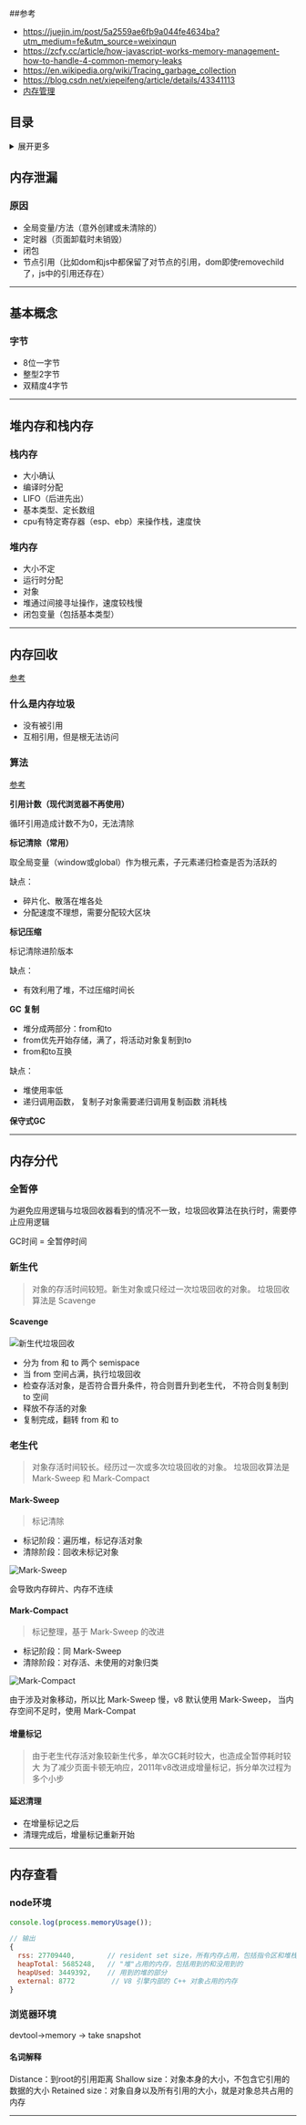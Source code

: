 ##参考
- https://juejin.im/post/5a2559ae6fb9a044fe4634ba?utm_medium=fe&utm_source=weixinqun
- https://zcfy.cc/article/how-javascript-works-memory-management-how-to-handle-4-common-memory-leaks
- https://en.wikipedia.org/wiki/Tracing_garbage_collection
- https://blog.csdn.net/xiepeifeng/article/details/43341113
- [内存管理](https://github.com/xiaomuzhu/front-end-interview/blob/master/docs/guide/memory.md)

## 目录
<details>
<summary>展开更多</summary>

* [`基本概念`](#基本概念)
* [`内存类型`](#堆内存和栈内存)
* [`内存回收`](#内存回收)
* [`内存分代`](#内存分代)
* [`内存泄漏`](#内存泄漏)
* [`内存查看`](#内存查看)

</details>

## 内存泄漏

### 原因
- 全局变量/方法（意外创建或未清除的）
- 定时器（页面卸载时未销毁）
- 闭包
- 节点引用（比如dom和js中都保留了对节点的引用，dom即使removechild了，js中的引用还存在）

---

## 基本概念

### 字节
- 8位一字节
- 整型2字节
- 双精度4字节

---

## 堆内存和栈内存

### 栈内存
- 大小确认
- 编译时分配
- LIFO（后进先出）
- 基本类型、定长数组
- cpu有特定寄存器（esp、ebp）来操作栈，速度快

### 堆内存
- 大小不定
- 运行时分配
- 对象
- 堆通过间接寻址操作，速度较栈慢
- 闭包变量（包括基本类型）

---

## 内存回收
[参考](https://segmentfault.com/a/1190000018605776?utm_medium=hao.caibaojian.com&utm_source=hao.caibaojian.com&share_user=1030000000178452)

### 什么是内存垃圾
* 没有被引用
* 互相引用，但是根无法访问

### 算法
[参考](https://www.jianshu.com/p/a8a04fd00c3c)

**引用计数（现代浏览器不再使用）**

循环引用造成计数不为0，无法清除


**标记清除（常用）**

取全局变量（window或global）作为根元素，子元素递归检查是否为活跃的

缺点：
- 碎片化、散落在堆各处
- 分配速度不理想，需要分配较大区块

**标记压缩**

标记清除进阶版本

缺点：
- 有效利用了堆，不过压缩时间长


**GC 复制**

- 堆分成两部分：from和to
- from优先开始存储，满了，将活动对象复制到to
- from和to互换

缺点：
- 堆使用率低
- 递归调用函数， 复制子对象需要递归调用复制函数 消耗栈


**保守式GC**

---

## 内存分代

### 全暂停
为避免应用逻辑与垃圾回收器看到的情况不一致，垃圾回收算法在执行时，需要停止应用逻辑

GC时间 = 全暂停时间

### 新生代
> 对象的存活时间较短。新生对象或只经过一次垃圾回收的对象。
> 垃圾回收算法是 Scavenge

#### Scavenge
![新生代垃圾回收](./新生代垃圾回收.png)
- 分为 from 和 to 两个 semispace
- 当 from 空间占满，执行垃圾回收
- 检查存活对象，是否符合晋升条件，符合则晋升到老生代，
  不符合则复制到 to 空间
- 释放不存活的对象
- 复制完成，翻转 from 和 to

### 老生代
> 对象存活时间较长。经历过一次或多次垃圾回收的对象。
> 垃圾回收算法是 Mark-Sweep 和 Mark-Compact

#### Mark-Sweep
> 标记清除

- 标记阶段：遍历堆，标记存活对象
- 清除阶段：回收未标记对象

![Mark-Sweep](./Mark-Sweep.png)

会导致内存碎片、内存不连续

#### Mark-Compact
> 标记整理，基于 Mark-Sweep 的改进

- 标记阶段：同 Mark-Sweep
- 清除阶段：对存活、未使用的对象归类

![Mark-Compact](./Mark-Compact.png)

由于涉及对象移动，所以比 Mark-Sweep 慢，v8 默认使用 Mark-Sweep，
当内存空间不足时，使用 Mark-Compat

#### 增量标记
> 由于老生代存活对象较新生代多，单次GC耗时较大，也造成全暂停耗时较大
> 为了减少页面卡顿无响应，2011年v8改进成增量标记，拆分单次过程为多个小步

#### 延迟清理
- 在增量标记之后
- 清理完成后，增量标记重新开始

---

## 内存查看

### node环境
```js
console.log(process.memoryUsage());

// 输出
{ 
  rss: 27709440,        // resident set size，所有内存占用，包括指令区和堆栈
  heapTotal: 5685248,   // "堆"占用的内存，包括用到的和没用到的
  heapUsed: 3449392,    // 用到的堆的部分
  external: 8772         // V8 引擎内部的 C++ 对象占用的内存
}
```

### 浏览器环境
devtool->memory -> take snapshot

#### 名词解释
Distance：到root的引用距离
Shallow size：对象本身的大小，不包含它引用的数据的大小
Retained size：对象自身以及所有引用的大小，就是对象总共占用的内存

---



